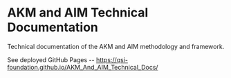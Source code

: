 # AKM and AIM Technical Documentation

Technical documentation of the AKM and AIM methodology and framework.

See deployed GitHub Pages -- https://qsi-foundation.github.io/AKM_And_AIM_Technical_Docs/
